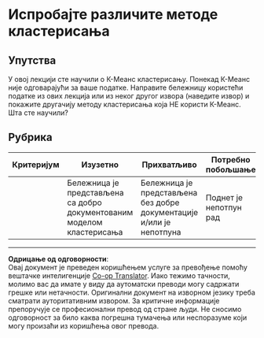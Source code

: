 <!--
CO_OP_TRANSLATOR_METADATA:
{
  "original_hash": "b8e17eff34ad1680eba2a5d3cf9ffc41",
  "translation_date": "2025-09-05T12:20:57+00:00",
  "source_file": "5-Clustering/2-K-Means/assignment.md",
  "language_code": "sr"
}
-->
# Испробајте различите методе кластерисања

## Упутства

У овој лекцији сте научили о К-Меанс кластерисању. Понекад К-Меанс није одговарајући за ваше податке. Направите бележницу користећи податке из ових лекција или из неког другог извора (наведите извор) и покажите другачију методу кластерисања која НЕ користи К-Меанс. Шта сте научили?

## Рубрика

| Критеријум | Изузетно                                                      | Прихватљиво                                                          | Потребно побољшање           |
| ---------- | ------------------------------------------------------------- | -------------------------------------------------------------------- | ---------------------------- |
|            | Бележница је представљена са добро документованим моделом кластерисања | Бележница је представљена без добре документације и/или је непотпуна | Поднет је непотпун рад       |

---

**Одрицање од одговорности**:  
Овај документ је преведен коришћењем услуге за превођење помоћу вештачке интелигенције [Co-op Translator](https://github.com/Azure/co-op-translator). Иако тежимо тачности, молимо вас да имате у виду да аутоматски преводи могу садржати грешке или нетачности. Оригинални документ на изворном језику треба сматрати ауторитативним извором. За критичне информације препоручује се професионални превод од стране људи. Не сносимо одговорност за било каква погрешна тумачења или неспоразуме који могу произаћи из коришћења овог превода.